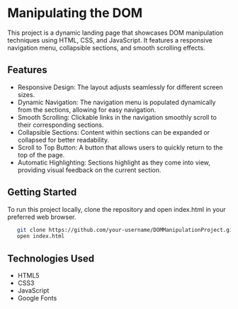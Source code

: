 # Manipulating the DOM

This project is a dynamic landing page that showcases DOM manipulation techniques using HTML, CSS, and JavaScript. It features a responsive navigation menu, collapsible sections, and smooth scrolling effects.

## Features

- Responsive Design: The layout adjusts seamlessly for different screen sizes.
- Dynamic Navigation: The navigation menu is populated dynamically from the sections, allowing for easy navigation.
- Smooth Scrolling: Clickable links in the navigation smoothly scroll to their corresponding sections.
- Collapsible Sections: Content within sections can be expanded or collapsed for better readability.
- Scroll to Top Button: A button that allows users to quickly return to the top of the page.
- Automatic Highlighting: Sections highlight as they come into view, providing visual feedback on the current section.

## Getting Started


To run this project locally, clone the repository and open index.html in your preferred web browser.

```bash
   git clone https://github.com/your-username/DOMManipulationProject.git
   open index.html
```

## Technologies Used
- HTML5
- CSS3
- JavaScript
- Google Fonts

